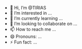 - 👋 Hi, I’m @TIRIAS
- 👀 I’m interested in ...
- 🌱 I’m currently learning ...
- 💞️ I’m looking to collaborate on ...
- 📫 How to reach me ...
- 😄 Pronouns: ...
- ⚡ Fun fact: ...

<!---
TIRIAS/TIRIAS is a ✨ special ✨ repository because its `README.md` (this file) appears on your GitHub profile.
You can click the Preview link to take a look at your changes.
--->
